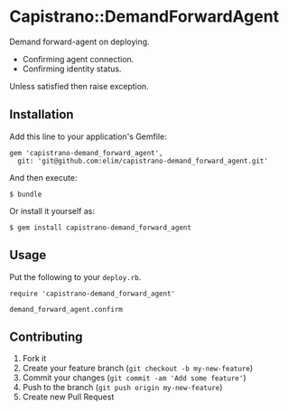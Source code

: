 Capistrano::DemandForwardAgent
==============================

Demand forward-agent on deploying.

- Confirming agent connection.
- Confirming identity status.

Unless satisfied then raise exception.


Installation
------------

Add this line to your application's Gemfile:

    gem 'capistrano-demand_forward_agent',
      git: 'git@github.com:elim/capistrano-demand_forward_agent.git'

And then execute:

    $ bundle

Or install it yourself as:

    $ gem install capistrano-demand_forward_agent


Usage
-----

Put the following to your `deploy.rb`.

    require 'capistrano-demand_forward_agent'

    demand_forward_agent.confirm


Contributing
------------

1. Fork it
2. Create your feature branch (`git checkout -b my-new-feature`)
3. Commit your changes (`git commit -am 'Add some feature'`)
4. Push to the branch (`git push origin my-new-feature`)
5. Create new Pull Request
